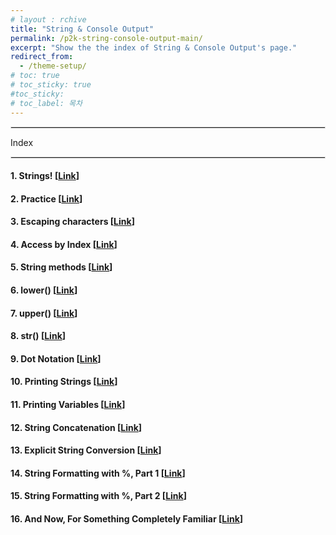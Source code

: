```yaml
---
# layout : rchive
title: "String & Console Output"
permalink: /p2k-string-console-output-main/
excerpt: "Show the the index of String & Console Output's page."
redirect_from:
  - /theme-setup/
# toc: true
# toc_sticky: true
#toc_sticky:
# toc_label: 목차
---
```


  
   
<hr style="border: solid 1px #dddddd ;">    
Index    
<hr style="border: solid 1px #dddddd ;">    

####  1. Strings! [[Link]({{site.baseurl}}/p2k-string-console-output-01/)]      
####  2. Practice [[Link]({{site.baseurl}}/p2k-string-console-output-02/)]      
####  3. Escaping characters [[Link]({{site.baseurl}}/p2k-string-console-output-03/)]      
####  4. Access by Index  [[Link]({{site.baseurl}}/p2k-string-console-output-04/)]      
####  5. String methods [[Link]({{site.baseurl}}/p2k-string-console-output-05/)]      
####  6. lower() [[Link]({{site.baseurl}}/p2k-string-console-output-06/)]      
####  7. upper() [[Link]({{site.baseurl}}/p2k-string-console-output-07/)]      
####  8. str()  [[Link]({{site.baseurl}}/p2k-string-console-output-08/)]      
####  9. Dot Notation  [[Link]({{site.baseurl}}/p2k-string-console-output-09/)]      
####  10. Printing Strings   [[Link]({{site.baseurl}}/p2k-string-console-output-10/)]      
####  11. Printing Variables    [[Link]({{site.baseurl}}/p2k-string-console-output-11/)]      
####  12. String Concatenation  [[Link]({{site.baseurl}}/p2k-string-console-output-12/)]      
####  13. Explicit String Conversion  [[Link]({{site.baseurl}}/p2k-string-console-output-13/)]      
####  14. String Formatting with %, Part 1   [[Link]({{site.baseurl}}/p2k-string-console-output-14/)]     
####  15. String Formatting with %, Part 2  [[Link]({{site.baseurl}}/p2k-string-console-output-15/)]     
####  16. And Now, For Something Completely Familiar  [[Link]({{site.baseurl}}/p2k-string-console-output-16/)]     
 